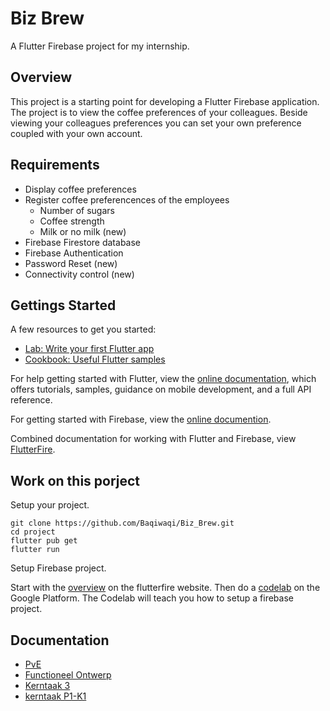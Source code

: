 # Biz Brew
A Flutter Firebase project for my internship.

## Overview

This project is a starting point for developing a Flutter Firebase application.
The project is to view the coffee preferences of your colleagues. 
Beside viewing your colleagues preferences you can set your own preference coupled with your own account.

## Requirements

- Display coffee preferences
- Register coffee preferencences of the employees
  - Number of sugars
  - Coffee strength
  - Milk or no milk (new)
- Firebase Firestore database
- Firebase Authentication
- Password Reset (new)
- Connectivity control (new)

## Gettings Started

A few resources to get you started:

- [Lab: Write your first Flutter app](https://flutter.dev/docs/get-started/codelab)
- [Cookbook: Useful Flutter samples](https://flutter.dev/docs/cookbook)

For help getting started with Flutter, view the
[online documentation](https://flutter.dev/docs), which offers tutorials,
samples, guidance on mobile development, and a full API reference.

For getting started with Firebase, view the 
[online documention](https://firebase.google.com/docs/firestore).

Combined documentation for working with Flutter and Firebase, view
[FlutterFire](https://firebase.flutter.dev/).

## Work on this porject

Setup your project.

```
git clone https://github.com/Baqiwaqi/Biz_Brew.git
cd project
flutter pub get
flutter run
```
Setup Firebase project.

Start with the [overview](https://firebase.flutter.dev/docs/overview) on the 
flutterfire website. Then do a [codelab](https://firebase.google.com/codelabs/firebase-get-to-know-flutter) on the Google Platform. The Codelab will teach you
how to setup a firebase project.

## Documentation

- [PvE](documentation/markdown/PvE.md)
- [Functioneel Ontwerp](documentation/markdown/functioneel_ontwerp.md)  
- [Kerntaak 3](documentation/markdown/kerntaak_3.md)
- [kerntaak P1-K1](documentation/markdown/P1-K1.md)
  